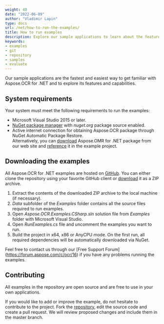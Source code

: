 ```yaml
---
weight: 40
date: "2022-06-09"
author: "Vladimir Lapin"
type: docs
url: /net/how-to-run-the-examples/
title: How to run examples
description: Explore our sample applications to learn about the features and capabilities of Aspose.OCR for .NET.
keywords:
- examples
- git
- repository
- samples
- evaluate
---
```


Our sample applications are the fastest and easiest way to get familiar with Aspose.OCR for .NET and to explore its features and capabilities.

## System requirements

Your system must meet the following requirements to run the examples:

- Microsoft Visual Studio 2015 or later.
- [NuGet package manager](https://docs.microsoft.com/en-gb/nuget/install-nuget-client-tools) with _nuget.org_ package source enabled.
- Active internet connection for obtaining Aspose.OCR package through NuGet Automatic Package Restore.  
  Alternatively, you can [download](https://downloads.aspose.com/ocr/net) Aspose.OMR for .NET package from our web site and [reference](/ocr/net/installation/#downloadable) it in the example project.

## Downloading the examples

All Aspose.OCR for .NET examples are hosted on [GitHub](https://github.com/aspose-ocr/Aspose.OCR-for-.NET). You can either clone the repository using your favorite GitHub client or [download](https://github.com/aspose-ocr/Aspose.OCR-for-.NET/archive/master.zip) it as a ZIP archive.

1. Extract the contents of the downloaded ZIP archive to the local machine (if necessary).
2. _Data_ subfolder of the _Examples_ folder contains all the source files required to run examples.
3. Open _Aspose.OCR.Examples.CSharp.sln_ solution file from _Examples_ folder with Microsoft Visual Studio.
4. Open _RunExamples.cs_ file and uncomment the examples you want to run.
5. Build the project in x64, x86 or AnyCPU mode. On the first run, all required dependencies will be automatically downloaded via NuGet.

Feel free to contact us through our [Free Support Forum] (https://forum.aspose.com/c/ocr/16) if you have any problems running the examples.

## Contributing

All examples in the repository are open source and are free to use in your own applications.

If you would like to add or improve the example, do not hesitate to contribute to the project. Fork the [repository](https://github.com/aspose-ocr/Aspose.OCR-for-.NET), edit the source code and create a pull request. We will review proposed changes and include them in the master branch.
